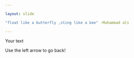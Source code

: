 ```yaml
---

layout: slide

"float like a butterfly ,sting like a bee" -Muhammad ali

---
```


Your text

Use the left arrow to go back!
